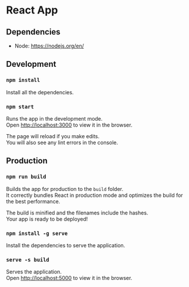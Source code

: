 # React App

## Dependencies
- Node: https://nodejs.org/en/

## Development

### `npm install`

Install all the dependencies.

### `npm start`

Runs the app in the development mode.\
Open [http://localhost:3000](http://localhost:3000) to view it in the browser.

The page will reload if you make edits.\
You will also see any lint errors in the console.


## Production

### `npm run build`

Builds the app for production to the `build` folder.\
It correctly bundles React in production mode and optimizes the build for the best performance.

The build is minified and the filenames include the hashes.\
Your app is ready to be deployed!

### `npm install -g serve`

Install the dependencies to serve the application.

### `serve -s build`

Serves the application.\
Open [http://localhost:5000](http://localhost:5000) to view it in the browser.
